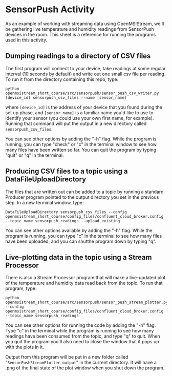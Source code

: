 # SensorPush Activity

As an example of working with streaming data using OpenMSIStream, we'll be gathering live temperature and humidity readings from SensorPush devices in the room. This sheet is a reference for running the programs used in this activity.

## Dumping readings to a directory of CSV files

The first program will connect to your device, take readings at some regular interval (10 seconds by default) and write out one small csv file per reading. To run it from the directory containing this repo, type:

    python openmsistream_short_course/src/sensorpush/sensor_push_csv_writer.py [device_id] sensorpush_csv_files --name [sensor_name]

where `[device_id]` is the address of your device that you found during the set up phase, and `[sensor_name]` is a familiar name you'd like to use to identify your sensor (you could use your own first name, for example). Running that command will put the output in a new directory called `sensorpush_csv_files`. 

You can see other options by adding the "-h" flag. While the program is running, you can type "check" or "c" in the terminal window to see how many files have been written so far. You can quit the program by typing "quit" or "q" in the terminal.

## Producing CSV files to a topic using a DataFileUploadDirectory

The files that are written out can be added to a topic by running a standard Producer program pointed to the output directory you set in the previous step. In a new terminal window, type:

    DataFileUploadDirectory sensorpush_csv_files --config openmsistream_short_course/config_files/confluent_cloud_broker.config --topic_name sensorpush_readings --upload_existing

You can see other options available by adding the "-h" flag. While the program is running, you can type "c" in the terminal to see how many files have been uploaded, and you can shutthe program down by typing "q".

## Live-plotting data in the topic using a Stream Processor

There is also a Stream Processor program that will make a live-updated plot of the temperature and humidity data read back from the topic. To run that program, type:

    python openmsistream_short_course/src/sensorpush/sensor_push_stream_plotter.py --config openmsistream_short_course/config_files/confluent_cloud_broker.config --topic_name sensorpush_readings

You can see other options for running the code by adding the "-h" flag. Type "c" in the terminal while the program is running to see how many readings have been consumed from the topic, and type "q" to quit. When you quit the program you'll also need to close the window that it pops up with the plots in it.

Output from this program will be put in a new folder called "`SensorPushStreamPlotter_output`" in the current directory. It will have a .png of the final state of the plot window when you shut down the program.